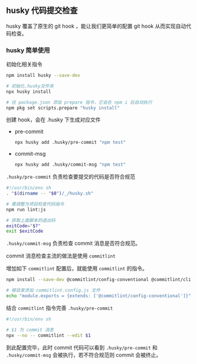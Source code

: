 ## husky 代码提交检查

husky 覆盖了原生的 git hook ，能让我们更简单的配置 git hook 从而实现自动代码检查。

### husky 简单使用

初始化相关指令

```bash
npm install husky --save-dev

# 初始化.husky文件夹
npx husky install

# 往 package.json 添加 prepare 指令，它会在 npm i 后自动执行
npm pkg set scripts.prepare "husky install"

```

创建 hook，会在 .husky 下生成对应文件

- pre-commit

  ```bash
  npx husky add .husky/pre-commit "npm test"
  ```

- commit-msg

  ```bash
  npx husky add .husky/commit-msg "npm test"
  ```

`.husky/pre-commit` 负责检查要提交的代码是否符合规范

```bash
#!/usr/bin/env sh
. "$(dirname -- "$0")/_/husky.sh"

# 需调整为项目检查代码指令
npm run lint:js

# 获取上面脚本的退出码
exitCode="$?"
exit $exitCode
```

`.husky/commit-msg` 负责检查 commit 消息是否符合规范。

commit 消息检查主流的做法是使用 `commitlint`

增加如下 `commitlint` 配置后，就能使用 `commitlint` 的指令。

```bash
npm install --save-dev @commitlint/config-conventional @commitlint/cli

# 根目录添加 commitlint.config.js 文件
echo "module.exports = {extends: ['@commitlint/config-conventional']}" > commitlint.config.js
```

结合 `commitlint` 指令完善 `.husky/pre-commit`

```bash
#!/usr/bin/env sh

# $1 为 commit 消息
npx --no -- commitlint --edit $1
```

到此配置完毕，此时 commit 代码可以看到 `.husky/pre-commit` 和 `.husky/commit-msg` 会被执行，若不符合规范则 commit 会被终止。
